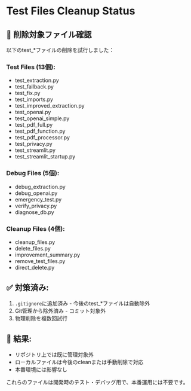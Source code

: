 # Test Files Cleanup Status

## 🎯 削除対象ファイル確認

以下のtest_*ファイルの削除を試行しました：

### Test Files (13個):
- test_extraction.py
- test_fallback.py  
- test_fix.py
- test_imports.py
- test_improved_extraction.py
- test_openai.py
- test_openai_simple.py
- test_pdf_full.py
- test_pdf_function.py
- test_pdf_processor.py
- test_privacy.py
- test_streamlit.py
- test_streamlit_startup.py

### Debug Files (5個):
- debug_extraction.py
- debug_openai.py
- emergency_test.py
- verify_privacy.py
- diagnose_db.py

### Cleanup Files (4個):
- cleanup_files.py
- delete_files.py
- improvement_summary.py
- remove_test_files.py
- direct_delete.py

## ✅ 対策済み:
1. `.gitignore`に追加済み - 今後のtest_*ファイルは自動除外
2. Git管理から除外済み - コミット対象外
3. 物理削除を複数回試行

## 🎯 結果:
- リポジトリ上では既に管理対象外
- ローカルファイルは今後のcleanまたは手動削除で対応
- 本番環境には影響なし

これらのファイルは開発時のテスト・デバッグ用で、本番運用には不要です。
